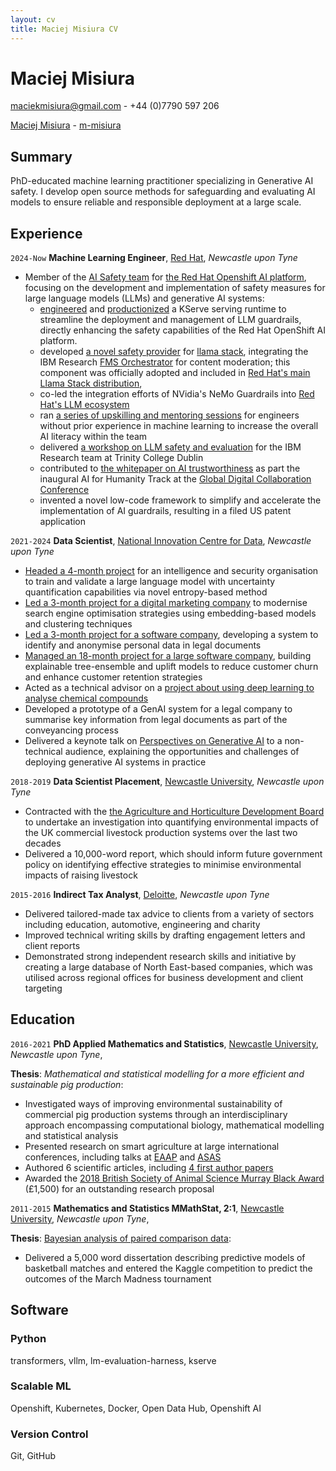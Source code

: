 ```yaml
---
layout: cv
title: Maciej Misiura CV
---
```

# Maciej Misiura

<a href="maciekmisiura@gmail.com"><i class="fas fa-envelope"></i> maciekmisiura@gmail.com</a> - <i class="fas fa-phone"></i> +44 (0)7790 597 206

<div id="webaddress">
  <a href="https://uk.linkedin.com/in/maciej-misiura-1a97681b8"><i class="fab fa-linkedin"></i> Maciej Misiura</a> -
  <a href="https://github.com/m-misiura"><i class="fab fa-github"></i> m-misiura</a>
</div>

## <i class="fa-solid fa-highlighter"></i> Summary

PhD-educated machine learning practitioner specializing in Generative AI safety. I develop open source methods for safeguarding and evaluating AI models to ensure reliable and responsible deployment at a large scale. 

## <i class="fas fa-briefcase"></i> Experience

`2024-Now`
**Machine Learning Engineer**, [Red Hat](https://www.redhat.com), *Newcastle upon Tyne*

- Member of the [AI Safety team](https://trustyai.org/docs/main/main) for [the Red Hat Openshift AI platform](https://www.redhat.com/en/products/ai/openshift-ai), focusing on the development and implementation of safety measures for large language models (LLMs) and generative AI systems:
  - [engineered](https://github.com/trustyai-explainability/guardrails-detectors) and [productionized](https://github.com/opendatahub-io/odh-model-controller/blob/incubating/config/runtimes/hf-detector-template.yaml) a KServe serving runtime to streamline the deployment and management of LLM guardrails, directly enhancing the safety capabilities of the Red Hat OpenShift AI platform.
  - developed [a novel safety provider](https://github.com/trustyai-explainability/llama-stack-provider-trustyai-fms) for [llama stack](https://github.com/llamastack/llama-stack), integrating the IBM Research [FMS Orchestrator](https://github.com/foundation-model-stack/fms-guardrails-orchestrator) for content moderation; this component was officially adopted and included in [Red Hat's main Llama Stack distribution](https://github.com/opendatahub-io/llama-stack-distribution), 
  - co-led the integration efforts of NVidia's NeMo Guardrails into [Red Hat's LLM ecosystem](https://github.com/opendatahub-io/NeMo-Guardrails)
  - ran [a series of upskilling and mentoring sessions](https://github.com/m-misiura/nlp-skills) for engineers without prior experience in machine learning to increase the overall AI literacy within the team
  - delivered [a workshop on LLM safety and evaluation](https://m-misiura.github.io/workshop-evaluation-safeguarding-on-openshift/#/title-slide) for the IBM Research team at Trinity College Dublin
  - contributed to [the whitepaper on AI trustworthiness](https://ai4humanity.ai/pdf/GDC%20AI%20For%20Humanity%20Track%20Report%20-%20v2.0.pdf) as part the inaugural AI for Humanity Track at the [Global Digital Collaboration Conference](https://globaldigitalcollaboration.org/agenda?day=2025-07-01)
  - invented a novel low-code framework to simplify and accelerate the implementation of AI guardrails, resulting in a filed US patent application

`2021-2024`
**Data Scientist**, [National Innovation Centre for Data](https://www.nicd.org.uk/), *Newcastle upon Tyne*

- [Headed a 4-month project](https://www.nicd.org.uk/case-studies/naimuri) for an intelligence and security organisation to train and validate a large language model with uncertainty quantification capabilities via novel entropy-based method 
- [Led a 3-month project for a digital marketing company](https://www.nicd.org.uk/case-studies/evolved-search) to modernise search engine optimisation strategies using embedding-based models and clustering techniques
- [Led a 3-month project for a software company](https://www.nicd.org.uk/case-studies/infotel-uk-consulting), developing a system to identify and anonymise personal data in legal documents
- [Managed an 18-month project for a large software company](https://www.nicd.org.uk/case-studies/sage), building explainable tree-ensemble and uplift models to reduce customer churn and enhance customer retention strategies
- Acted as a technical advisor on a [project about using deep learning to analyse chemical compounds ](https://www.nicd.org.uk/case-studies/akzonobel-nmr)
- Developed a prototype of a GenAI system for a legal company to summarise key information from legal documents as part of the conveyancing process
- Delivered a keynote talk on [Perspectives on Generative AI](https://www.youtube.com/watch?v=C1RghyFW3yA) to a non-technical audience, explaining the opportunities and challenges of deploying generative AI systems in practice

`2018-2019`
**Data Scientist Placement**, [Newcastle University](https://www.ncl.ac.uk), *Newcastle upon Tyne*

- Contracted with the [the Agriculture and Horticulture Development Board](https://ahdb.org.uk) to undertake an investigation into quantifying environmental impacts of the UK commercial livestock production systems over the last two decades
- Delivered a 10,000-word report, which should inform future government policy on identifying effective strategies to minimise environmental impacts of raising livestock

`2015-2016`
**Indirect Tax Analyst**, [Deloitte](https://www2.deloitte.com/uk/en.html), *Newcastle upon Tyne*

- Delivered tailored-made tax advice to clients from a variety of sectors including education, automotive, engineering and charity
- Improved technical writing skills by drafting engagement letters and client reports
- Demonstrated strong independent research skills and initiative by creating a large database of North East-based companies, which was utilised across regional offices for business development and client targeting

## <i class="fas fa-graduation-cap"></i> Education

`2016-2021`
**PhD Applied Mathematics and Statistics**, [Newcastle University](https://www.ncl.ac.uk), *Newcastle upon Tyne*,

**Thesis**: *Mathematical and statistical modelling for a more efficient and sustainable pig production*:

- Investigated ways of improving environmental sustainability of commercial pig production systems through an interdisciplinary approach encompassing computational biology, mathematical modelling and statistical analysis
- Presented research on smart agriculture at large international conferences, including talks at [EAAP](https://hal.inrae.fr/hal-03039253) and [ASAS](https://www.ncbi.nlm.nih.gov/pmc/articles/PMC6666733/)
- Authored 6 scientific articles, including [4 first author papers](https://www.researchgate.net/profile/Maciej-Misiura)
- Awarded the [2018 British Society of Animal Science Murray Black Award](https://bsas.org.uk/assets/uploads/docs/entries/maciej_marek_misiura_2018_murray_black.pdf) (£1,500) for an outstanding research proposal

`2011-2015`
**Mathematics and Statistics MMathStat, 2:1**, [Newcastle University](https://www.ncl.ac.uk), *Newcastle upon Tyne*,

**Thesis**: [Bayesian analysis of paired comparison data](https://www.mas.ncl.ac.uk/library/display_pdf.php?id=304):

- Delivered a 5,000 word dissertation describing predictive models of basketball matches and entered the Kaggle competition to predict the outcomes of the March Madness tournament

## <i class="fas fa-laptop"></i> Software

### <i class="fab fa-python"></i> Python

transformers, vllm, lm-evaluation-harness, kserve

### <i class="fas fa-layer-group"></i> Scalable ML 

Openshift, Kubernetes, Docker, Open Data Hub, Openshift AI

### <i class="fab fa-github"></i> Version Control

Git, GitHub